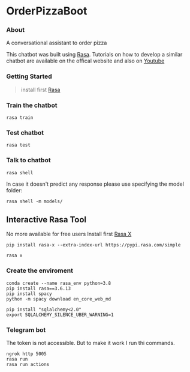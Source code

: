 # OrderPizzaBoot

### About
A conversational assistant to order pizza

This chatbot was built using [Rasa](https://rasa.com/docs/getting-started/). Tutorials on how to develop a similar chatbot are available on the offical website and also on [Youtube](https://www.youtube.com/watch?v=rlAQWbhwqLA&list=PL75e0qA87dlHQny7z43NduZHPo6qd-cRc)

### Getting Started
> install first [Rasa](https://rasa.com/docs/rasa/user-guide/installation/#installation)


### Train the chatbot
```
rasa train
```

### Test chatbot
```
rasa test
```

### Talk to chatbot
```
rasa shell
```
In case it doesn't predict any response please use specifying the model folder:
```commandline
rasa shell -m models/
```

## Interactive Rasa Tool
No more available for free users
Install first [Rasa X](https://rasa.com/docs/rasa-x/)
```
pip install rasa-x --extra-index-url https://pypi.rasa.com/simple
```

```
rasa x
```
### Create the enviroment
```
conda create --name rasa_env python=3.8
pip install rasa==3.6.13
pip install spacy
python -m spacy download en_core_web_md

pip install "sqlalchemy<2.0"
export SQLALCHEMY_SILENCE_UBER_WARNING=1
```

### Telegram bot
The token is not accessible. But to make it work I run thi commands.
```
ngrok http 5005
rasa run 
rasa run actions
```
